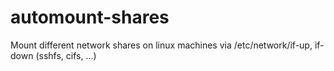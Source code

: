 # automount-shares
Mount different network shares on linux machines via /etc/network/if-up, if-down (sshfs, cifs, ...)
